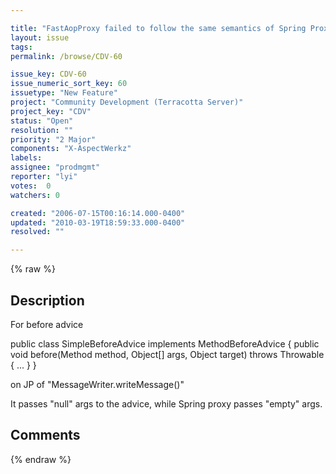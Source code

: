 ```yaml
---

title: "FastAopProxy failed to follow the same semantics of Spring Proxy for the \"before\" JPs with 0 "
layout: issue
tags: 
permalink: /browse/CDV-60

issue_key: CDV-60
issue_numeric_sort_key: 60
issuetype: "New Feature"
project: "Community Development (Terracotta Server)"
project_key: "CDV"
status: "Open"
resolution: ""
priority: "2 Major"
components: "X-AspectWerkz"
labels: 
assignee: "prodmgmt"
reporter: "lyi"
votes:  0
watchers: 0

created: "2006-07-15T00:16:14.000-0400"
updated: "2010-03-19T18:59:33.000-0400"
resolved: ""

---
```




{% raw %}



## Description

<div markdown="1" class="description">

For before advice

public class SimpleBeforeAdvice implements MethodBeforeAdvice {
  public void before(Method method, Object[] args, Object target) throws Throwable {
     ...
  }
}

on JP of  "MessageWriter.writeMessage()"

It passes  "null" args to the advice, while Spring proxy passes "empty" args.

</div>

## Comments



{% endraw %}

